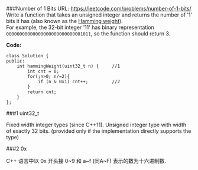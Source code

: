 ###Number of 1 Bits
URL: https://leetcode.com/problems/number-of-1-bits/</br>
Write a function that takes an unsigned integer and returns the number of ’1' bits it has (also known as the [Hamming weight](https://en.wikipedia.org/wiki/Hamming_weight)).</br>
For example, the 32-bit integer ’11' has binary representation `00000000000000000000000000001011`, so the function should return 3.

__Code:__

	class Solution {
	public:
	    int hammingWeight(uint32_t n) {		//1
	        int cnt = 0;
	        for(;n>0; n/=2){
	            if (n & 0x1) cnt++;			//2
	        }
	        return cnt;
	    }
	};

###1 uint32_t

Fixed width integer types (since C++11). Unsigned integer type with width of exactly 32 bits. (provided only if the implementation directly supports the type) 

###2 0x

C++ 语言中以 0x 开头接 0~9 和 a~f (同A~F) 表示的数为十六进制数.